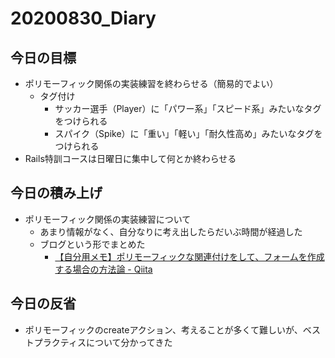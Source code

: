 # 20200830_Diary

## 今日の目標

- ポリモーフィック関係の実装練習を終わらせる（簡易的でよい）
  - タグ付け
    - サッカー選手（Player）に「パワー系」「スピード系」みたいなタグをつけられる
    - スパイク（Spike）に「重い」「軽い」「耐久性高め」みたいなタグをつけられる
- Rails特訓コースは日曜日に集中して何とか終わらせる

## 今日の積み上げ

- ポリモーフィック関係の実装練習について
  - あまり情報がなく、自分なりに考え出したらだいぶ時間が経過した
  - ブログという形でまとめた
    - [【自分用メモ】ポリモーフィックな関連付けをして、フォームを作成する場合の方法論 \- Qiita](https://qiita.com/miketa_webprgr/items/f9d536f8265ca52b5092)

## 今日の反省

- ポリモーフィックのcreateアクション、考えることが多くて難しいが、ベストプラクティスについて分かってきた
